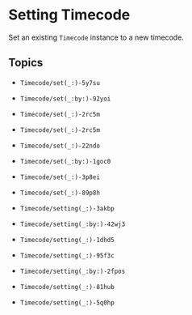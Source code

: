 # Setting Timecode

Set an existing ``Timecode`` instance to a new timecode.

## Topics

- ``Timecode/set(_:)-5y7su``
- ``Timecode/set(_:by:)-92yoi``

- ``Timecode/set(_:)-2rc5m``
- ``Timecode/set(_:)-2rc5m``

- ``Timecode/set(_:)-22ndo``
- ``Timecode/set(_:by:)-1goc0``

- ``Timecode/set(_:)-3p8ei``

- ``Timecode/set(_:)-89p8h``

- ``Timecode/setting(_:)-3akbp``
- ``Timecode/setting(_:by:)-42wj3``

- ``Timecode/setting(_:)-1dhd5``

- ``Timecode/setting(_:)-95f3c``
- ``Timecode/setting(_:by:)-2fpos``

- ``Timecode/setting(_:)-81hub``

- ``Timecode/setting(_:)-5q0hp``
